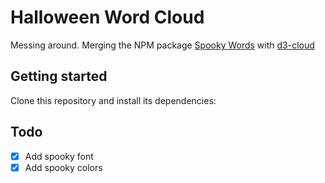 # Halloween Word Cloud

Messing around. Merging the NPM package [Spooky Words](https://www.npmjs.com/package/spooky-words) with [d3-cloud](https://www.npmjs.com/package/d3-cloud)

## Getting started

Clone this repository and install its dependencies:

## Todo

- [x] Add spooky font
- [x] Add spooky colors
